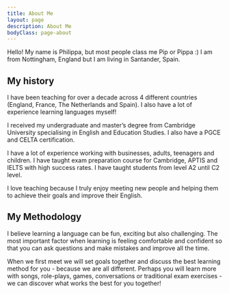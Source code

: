```yaml
---
title: About Me
layout: page
description: About Me
bodyClass: page-about
---
```


 Hello! My name is Philippa, but most people class me Pip or Pippa :) I am from Nottingham, England but I am living in Santander, Spain. 

##  My history
 
 I have been teaching for over a decade across 4 different countries (England, France, The Netherlands and Spain). I also have a lot of experience learning languages myself! 

 I received my undergraduate and master’s degree from Cambridge University specialising in English and Education Studies. I also have a PGCE and CELTA certification. 

 I have a lot of experience working with businesses, adults, teenagers and children. I have taught exam preparation course for Cambridge, APTIS and IELTS with high success rates. I have taught students from level A2 until C2 level. 

 I love teaching because I truly enjoy meeting new people and helping them to achieve their goals and improve their English. 

## My Methodology 
 
 I believe learning a language can be fun, exciting but also challenging. The most important factor when learning is feeling comfortable and confident so that you can ask questions and make mistakes and improve all the time. 

 When we first meet we will set goals together and discuss the best learning method for you - because we are all different. Perhaps you will learn more with songs, role-plays, games, conversations or traditional exam exercises - we can discover what works the best for you together! 
 